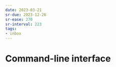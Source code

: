 ```yaml
---
date: 2023-03-21
sr-due: 2023-12-26
sr-ease: 270
sr-interval: 223
tags:
- inbox
---
```


# Command-line interface
